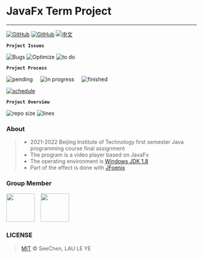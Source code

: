 # JavaFx Term Project

---
<a href="https://github.com/SeeChen/TermProject_MediaPlayer/blob/main/LICENSE">![GitHub](https://img.shields.io/github/license/SeeChen/TermProject_MediaPlayer?color=1AA260&label=LICENSE)</a>
<a href="https://gitter.im/SeeChen/TermProject_MediaPlayer" target="_blank">![GitHub](https://img.shields.io/badge/CHAT-GITTER-FF5CF7?style=flat&logo=gitter)</a>
<a href="https://github.com/SeeChen/TermProject_MediaPlayer/blob/main/README-zh.md">![中文](https://img.shields.io/badge/-中文-gray?style=social&logo=googletranslate)</a>

**`Project Issues`**

![Bugs](https://img.shields.io/github/issues/SeeChen/TermProject_MediaPlayer/bug?style=flat&color=ff0000&label=Bugs)
![Optimize](https://img.shields.io/github/issues/SeeChen/TermProject_MediaPlayer/optimize?style=flat&color=FFF700&label=Optimize)
![to do](https://img.shields.io/github/issues/SeeChen/TermProject_MediaPlayer/help%20wanted?style=flat&color=00FF2D&label=To%20be%20Developed)

**`Project Process`**

![pending](https://img.shields.io/github/issues-raw/SeeChen/TermProject_MediaPlayer/pending?style=social&color=ff0000&label=PENDING)&nbsp;&nbsp;&nbsp;&nbsp;
![in progress](https://img.shields.io/github/issues-raw/SeeChen/TermProject_MediaPlayer/in%20progress?style=social&color=FFF700&label=IN%20PROGRESS)&nbsp;&nbsp;&nbsp;&nbsp;
![finished](https://img.shields.io/github/issues-closed-raw/SeeChen/TermProject_MediaPlayer?style=social&color=00FF2D&label=FINISHED)

[![schedule](https://img.shields.io/badge/-Project_Schedule-5D5D5D?style=flat&logo=googlecalendar)](https://github.com/SeeChen/TermProject_MediaPlayer/blob/main/Schedule/Schedule-en.md)

**`Project Overview`**

![repo size](https://img.shields.io/github/repo-size/SeeChen/TermProject_MediaPlayer?style=flat&label=Size&color=gray)
![lines](https://img.shields.io/tokei/lines/github/SeeChen/TermProject_MediaPlayer?style=flat&label=Lines&color=gray)

### About
> - 2021-2022 Beijing Institute of Technology first semester Java programming course final assignment
> - The program is a video player based on JavaFx
> - The operating environment is [Windows JDK 1.8](https://www.oracle.com/java/technologies/downloads/#java8-windows)
> - Part of the effect is done with [JFoenix](https://github.com/sshahine/JFoenix) 

### Group Member
<a href="https://github.com/SeeChen/"><kbd><img src="https://avatars.githubusercontent.com/u/39422761?v=4" width="75" height="75"/></kbd></a>
&nbsp;&nbsp;
<a href="https://github.com/Leosta0807"><kbd><img src="https://avatars.githubusercontent.com/u/93914414?v=4" width="75" height="75"/></kbd></a>

### LICENSE
> [MIT](https://github.com/SeeChen/TermProject_MediaPlayer/blob/main/LICENSE) &copy; SeeChen, LAU LE YE
